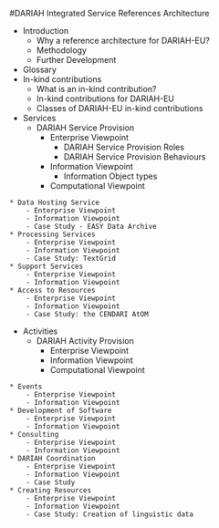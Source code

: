 #DARIAH Integrated Service References Architecture 
* Introduction
	* Why a reference architecture for DARIAH-EU?
	* Methodology	
	* Further Development
* Glossary
* In-kind contributions	
	* What is an in-kind contribution?
	* In-kind contributions for DARIAH-EU
	* Classes of DARIAH-EU in-kind contributions
* Services
	* DARIAH Service Provision
		* Enterprise Viewpoint
			* DARIAH Service Provision Roles
			* DARIAH Service Provision Behaviours
		* Information Viewpoint
			* Information Object types
		* Computational Viewpoint
<!-- 			* CV Presentation Objects -->
<!--			* Service Manager UI -->
<!--			* Process Manager UI -->
<!--Consumer UI	21
CV Service Objects	22
Administration Functions	22
User Authentication Service	22
Data Identification Service	22
Catalogue Service	23
Broker Service	23
Service Functions	24
Service Subsystem	24
Process Subsystem	25
Coordination Service	26
CV Component Objects	26
Data Curation Service	26
Provenance Data Subsystem	27
User Metadata Subsystem	27
Data Provision Subsystem	27
Data Creation Subsystem	28
Data Processing Subsystem	29
Data Transfer Subsystem	30
CV Back End Objects	31
Storage System	31
Service Registry	32 -->
	* Data Hosting Service
		- Enterprise Viewpoint
		- Information Viewpoint	
		- Case Study - EASY Data Archive
	* Processing Services
		- Enterprise Viewpoint
		- Information Viewpoint	
		- Case Study: TextGrid
	* Support Services
		- Enterprise Viewpoint
		- Information Viewpoint	
	* Access to Resources
		- Enterprise Viewpoint
		- Information Viewpoint
		- Case Study: the CENDARI AtOM
* Activities
	* DARIAH Activity Provision
		- Enterprise Viewpoint
		- Information Viewpoint	
		- Computational Viewpoint
<!-- Presentation Objects
Activity Management UI	45
Support Service UI	46
Consumer UI	46
CV Service Objects	46
Administration Functions	46
User Authentication Service	47
Activity Subsystem	47
Coordination Service	48
Support Services Service	49
CV Component Objects	49
Storage Controller	49
CV Back End Objects	50
Storage System	50
Activity Registry	50 -->
	* Events
		- Enterprise Viewpoint
		- Information Viewpoint
	* Development of Software
		- Enterprise Viewpoint
		- Information Viewpoint	
	* Consulting
		- Enterprise Viewpoint
		- Information Viewpoint	
	* DARIAH Coordination
		- Enterprise Viewpoint	
		- Information Viewpoint	
		- Case Study
	* Creating Resources
		- Enterprise Viewpoint
		- Information Viewpoint	
		- Case Study: Creation of linguistic data

